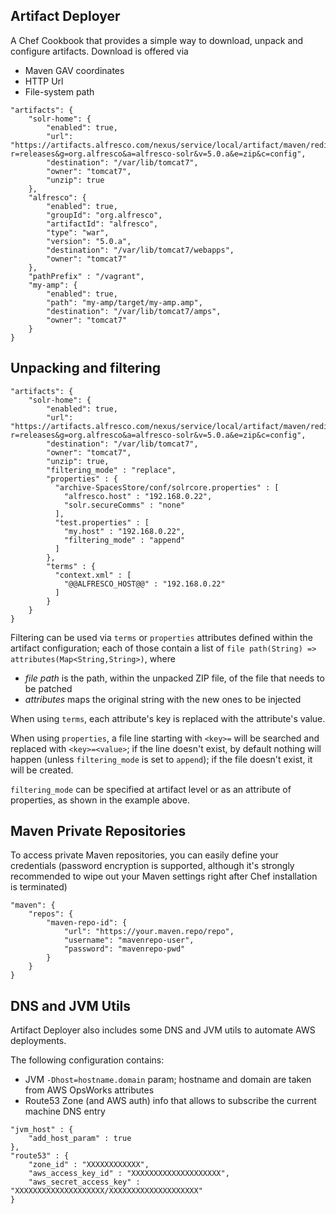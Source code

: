 Artifact Deployer
---

A Chef Cookbook that provides a simple way to download, unpack and configure artifacts.
Download is offered via
- Maven GAV coordinates
- HTTP Url
- File-system path

```
"artifacts": {
    "solr-home": {
        "enabled": true,
        "url": "https://artifacts.alfresco.com/nexus/service/local/artifact/maven/redirect?r=releases&g=org.alfresco&a=alfresco-solr&v=5.0.a&e=zip&c=config",
        "destination": "/var/lib/tomcat7",
        "owner": "tomcat7",
        "unzip": true
    },
    "alfresco": {
        "enabled": true,
        "groupId": "org.alfresco",
        "artifactId": "alfresco",
        "type": "war",
        "version": "5.0.a",
        "destination": "/var/lib/tomcat7/webapps",
        "owner": "tomcat7"
    },
    "pathPrefix" : "/vagrant",
    "my-amp": {
        "enabled": true,
        "path": "my-amp/target/my-amp.amp",
        "destination": "/var/lib/tomcat7/amps",
        "owner": "tomcat7"
    }
}
```
Unpacking and filtering
---

```
"artifacts": {
    "solr-home": {
        "enabled": true,
        "url": "https://artifacts.alfresco.com/nexus/service/local/artifact/maven/redirect?r=releases&g=org.alfresco&a=alfresco-solr&v=5.0.a&e=zip&c=config",
        "destination": "/var/lib/tomcat7",
        "owner": "tomcat7",
        "unzip": true,
        "filtering_mode" : "replace",
        "properties" : {
          "archive-SpacesStore/conf/solrcore.properties" : [
            "alfresco.host" : "192.168.0.22",
            "solr.secureComms" : "none"
          ],
          "test.properties" : [
            "my.host" : "192.168.0.22",
            "filtering_mode" : "append"
          ]
        },
        "terms" : {
          "context.xml" : [
            "@@ALFRESCO_HOST@@" : "192.168.0.22"
          ]
        }
    }
}
```

Filtering can be used via ```terms``` or ```properties``` attributes defined within the artifact configuration; each of those contain a list of ```file path(String) => attributes(Map<String,String>)```, where
- *file path* is the path, within the unpacked ZIP file, of the file that needs to be patched
- *attributes* maps the original string with the new ones to be injected

When using ```terms```, each attribute's key is replaced with the attribute's value.

When using ```properties```, a file line starting with ```<key>=``` will be searched and replaced with ```<key>=<value>```; if the line doesn't exist, by default nothing will happen (unless ```filtering_mode``` is set to ```append```); if the file doesn't exist, it will be created.

```filtering_mode``` can be specified at artifact level or as an attribute of properties, as shown in the example above.

Maven Private Repositories
---
To access private Maven repositories, you can easily define your credentials (password encryption is supported, although it's strongly recommended to wipe out your Maven settings right after Chef installation is terminated)

```
"maven": {
    "repos": {
        "maven-repo-id": {
            "url": "https://your.maven.repo/repo",
            "username": "mavenrepo-user",
            "password": "mavenrepo-pwd"
        }
    }
}
```

DNS and JVM Utils
---
Artifact Deployer also includes some DNS and JVM utils to automate AWS deployments.

The following configuration contains:
- JVM ```-Dhost=hostname.domain``` param; hostname and domain are taken from AWS OpsWorks attributes
- Route53 Zone (and AWS auth) info that allows to subscribe the current machine DNS entry

```
"jvm_host" : {
    "add_host_param" : true
},
"route53" : {
    "zone_id" : "XXXXXXXXXXXX",
    "aws_access_key_id" : "XXXXXXXXXXXXXXXXXXXX",
    "aws_secret_access_key" : "XXXXXXXXXXXXXXXXXXXX/XXXXXXXXXXXXXXXXXXXX"
}
```

